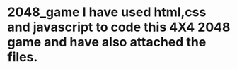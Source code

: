 # 2048_game I have used html,css and javascript to code this 4X4 2048 game and have also attached the files.
